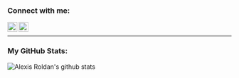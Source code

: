 ### Connect with me:

[<img align="left" alt="roldan_al | Twitter" width="22px" src="https://cdn.jsdelivr.net/npm/simple-icons@v3/icons/twitter.svg" />][twitter]
[<img align="left" alt="alexis-roldan-ds | LinkedIn" width="22px" src="https://cdn.jsdelivr.net/npm/simple-icons@v3/icons/linkedin.svg" />][linkedin]

<br />

---

### My GitHub Stats:

![Alexis Roldan's github stats](https://github-readme-stats.vercel.app/api?username=roldanalex&show_icons=true&count_private=true&hide_border=true)


[twitter]: https://twitter.com/roldan_al
[linkedin]: https://linkedin.com/in/alexis-roldan-ds
